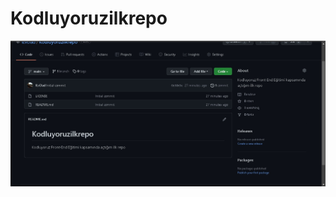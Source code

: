 ﻿# Kodluyoruzilkrepo

![ProjeResmi](https://github.com/ILvDad/Kodluyoruzilkrepo/blob/main/Ads%C4%B1z.jpg)


